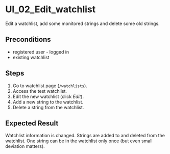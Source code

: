 # UI_02_Edit_watchlist

Edit a watchlist, add some monitored strings and delete some old strings.

## Preconditions

- registered user - logged in
- existing watchlist

## Steps

1. Go to watchlist page (`/watchlists`).
2. Access the test watchlist.
3. Edit the new watchlist (click _Edit_).
4. Add a new string to the watchlist.
5. Delete a string from the watchlist.

## Expected Result

Watchlist information is changed.
Strings are added to and deleted from the watchlist.
One string can be in the watchlist only once (but even small deviation matters).
